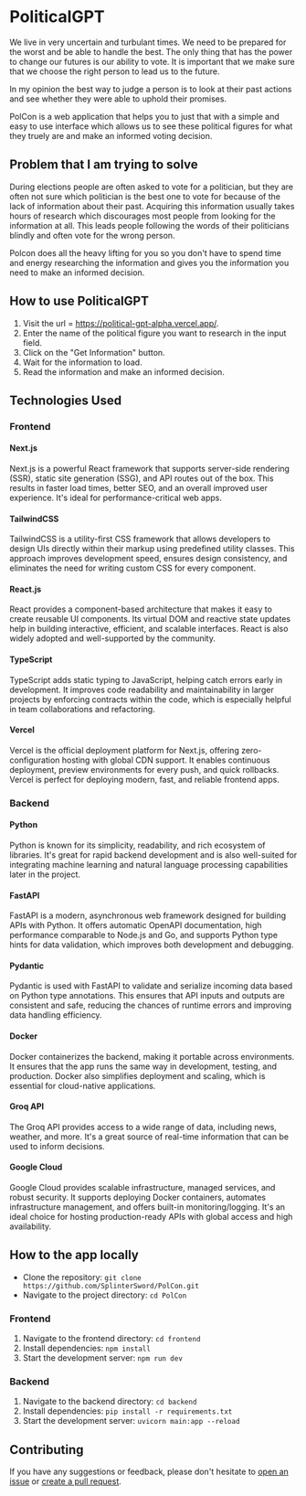 # PoliticalGPT

We live in very uncertain and turbulant times. We need to be prepared for the worst and be able to handle the best. The only thing that has the power to change our futures is our ability to vote.
It is important that we make sure that we choose the right person to lead us to the future.

In my opinion the best way to judge a person is to look at their past actions and see whether they were able to uphold their promises.

PolCon is a web application that helps you to just that with a simple and easy to use interface which allows us to see these political figures for what they truely are and make an informed voting decision.

## Problem that I am trying to solve

During elections people are often asked to vote for a politician, but they are often not sure which politician is the best one to vote for because of the lack of information about their past.
Acquiring this information usually takes hours of research which discourages most people from looking for the information at all.
This leads people following the words of their politicians blindly and often vote for the wrong person.

Polcon does all the heavy lifting for you so you don't have to spend time and energy researching the information and gives you the information you need to make an informed decision.

## How to use PoliticalGPT

1. Visit the url = https://political-gpt-alpha.vercel.app/.
2. Enter the name of the political figure you want to research in the input field.
3. Click on the "Get Information" button.
4. Wait for the information to load.
5. Read the information and make an informed decision.

## Technologies Used

### Frontend

#### Next.js

Next.js is a powerful React framework that supports server-side rendering (SSR), static site generation (SSG), and API routes out of the box. This results in faster load times, better SEO, and an overall improved user experience. It's ideal for performance-critical web apps.

#### TailwindCSS

TailwindCSS is a utility-first CSS framework that allows developers to design UIs directly within their markup using predefined utility classes. This approach improves development speed, ensures design consistency, and eliminates the need for writing custom CSS for every component.

#### React.js

React provides a component-based architecture that makes it easy to create reusable UI components. Its virtual DOM and reactive state updates help in building interactive, efficient, and scalable interfaces. React is also widely adopted and well-supported by the community.

#### TypeScript

TypeScript adds static typing to JavaScript, helping catch errors early in development. It improves code readability and maintainability in larger projects by enforcing contracts within the code, which is especially helpful in team collaborations and refactoring.

#### Vercel

Vercel is the official deployment platform for Next.js, offering zero-configuration hosting with global CDN support. It enables continuous deployment, preview environments for every push, and quick rollbacks. Vercel is perfect for deploying modern, fast, and reliable frontend apps.

### Backend

#### Python

Python is known for its simplicity, readability, and rich ecosystem of libraries. It's great for rapid backend development and is also well-suited for integrating machine learning and natural language processing capabilities later in the project.

#### FastAPI

FastAPI is a modern, asynchronous web framework designed for building APIs with Python. It offers automatic OpenAPI documentation, high performance comparable to Node.js and Go, and supports Python type hints for data validation, which improves both development and debugging.

#### Pydantic

Pydantic is used with FastAPI to validate and serialize incoming data based on Python type annotations. This ensures that API inputs and outputs are consistent and safe, reducing the chances of runtime errors and improving data handling efficiency.

#### Docker

Docker containerizes the backend, making it portable across environments. It ensures that the app runs the same way in development, testing, and production. Docker also simplifies deployment and scaling, which is essential for cloud-native applications.

#### Groq API

The Groq API provides access to a wide range of data, including news, weather, and more. It's a great source of real-time information that can be used to inform decisions.

#### Google Cloud

Google Cloud provides scalable infrastructure, managed services, and robust security. It supports deploying Docker containers, automates infrastructure management, and offers built-in monitoring/logging. It's an ideal choice for hosting production-ready APIs with global access and high availability.

## How to the app locally

- Clone the repository: `git clone https://github.com/SplinterSword/PolCon.git`
- Navigate to the project directory: `cd PolCon`

### Frontend

1. Navigate to the frontend directory: `cd frontend`
2. Install dependencies: `npm install`
3. Start the development server: `npm run dev`

### Backend

1. Navigate to the backend directory: `cd backend`
2. Install dependencies: `pip install -r requirements.txt`
3. Start the development server: `uvicorn main:app --reload`

## Contributing

If you have any suggestions or feedback, please don't hesitate to [open an issue](https://github.com/SplinterSword/PolCon/issues) or [create a pull request](https://github.com/SplinterSword/PolCon/pulls).